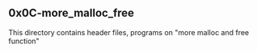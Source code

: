 ## 0x0C-more_malloc_free

This directory contains header files, programs on "more malloc and free function"
